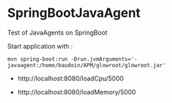 # SpringBootJavaAgent
Test of JavaAgents on SpringBoot

Start application with :

```
mvn spring-boot:run -Drun.jvmArguments='-javaagent:/home/baudoin/APM/glowroot/glowroot.jar'
```

  * http://localhost:8080/loadCpu/5000

  * http://localhost:8080/loadMemory/5000
